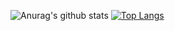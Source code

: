 
![Anurag's github stats](https://github-readme-stats.vercel.app/api?username=a603938361&show_icons=true&theme=radical)
[![Top Langs](https://github-readme-stats.vercel.app/api/top-langs/?username=a603938361&hide=c,c%2B%2B&)](https://github.com/a603938361)
